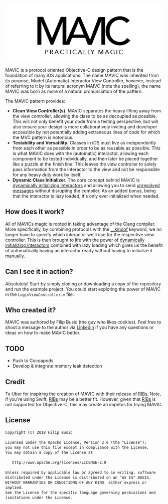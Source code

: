 <p align="center">
<img src="logo.png" alt="MAVIC"/>
</p>

MAVIC is a protocol oriented Objective-C design pattern that is the foundation of many iOS applications. The name MAVIC was inherited from its purpose, Model (Automatic) Interactor View Controller, however, instead of referring to it by its natural acronym MAIVC (note the spelling), the name MAVIC was born as more of a natural pronunciation of the pattern.

The MAVIC pattern provides:
* **Clean View Controller(s).** MAVIC separates the heavy lifting away from the view controller, allowing the class to be as decoupled as possible. This will not only benefit your code from a testing perspective, but will also ensure your design is more collaboratively inviting and developer accessible by not potentially adding extraneous lines of code for which the MVC pattern is notorious.
* **Testability and Versatility.** Classes in iOS must live as independently from each other as possible in order to be as reusable as possible. This is what MAVIC does with the (automatic) interactor, allowing each component to be tested individually, and then later be pieced together like a puzzle at the finish line. This leaves the view controller to solely pass information from the interactor to the view and not be responsible for any heavy duty work by itself.
* **Dynamic Class Initializer.** The core concept behind MAVIC is [dynamically initializing interactors][2] and allowing you to send [unresolved messages][3] without disrupting the compiler. As an added bonus, being that the interactor is lazy loaded, it's only ever initialized when needed.

## How does it work?

All of MAVICs magic is rooted in taking advantage of the Clang compiler. More specifically, by combining protocols with the [__kindof][1] keyword, we no longer have to specify which interactor we'll use for the respective view controller. This is then brought to life with the power of [dynamically initializing interactors][2] combined with lazy loading which gives us the benefit of automatically having an interactor ready without having to initialize it manually.

## Can I see it in action?

Absolutely! Start by simply cloning or downloading a copy of the repository and run the example project. You could start exploring the power of MAVIC in the `LoginViewController.m` file.

## Who created it?

MAVIC was authored by Filip Busic (the guy who likes cookies). Feel free to shoot a message to the author via [LinkedIn][4] if you have any questions or ideas on how to make MAVIC better.

## TODO

* Push to Cocoapods
* Develop & integrate memory leak detection

## Credit

To Uber for inspiring the creation of MAVIC with their release of [RIBs][5]. Note, if you're using Swift, [RIBs][5] may be a better fit. However, given that [RIBs][5] is not supported for Objective-C, this may create an impetus for trying MAVIC.

## License

    Copyright (C) 2018 Filip Busic

    Licensed under the Apache License, Version 2.0 (the "License");
    you may not use this file except in compliance with the License.
    You may obtain a copy of the License at

       http://www.apache.org/licenses/LICENSE-2.0

    Unless required by applicable law or agreed to in writing, software
    distributed under the License is distributed on an "AS IS" BASIS,
    WITHOUT WARRANTIES OR CONDITIONS OF ANY KIND, either express or implied.
    See the License for the specific language governing permissions and
    limitations under the License.
   
   
   
[1]: https://clang.llvm.org/doxygen/classclang_1_1ObjCObjectPointerType.html#af4c50413bd9b87f41d2d57ddc924bb47
[2]: https://github.com/IHEARTCOOKIES/MAVIC/blob/86740a544f9acd45937c24f223bbfb787ef8439f/MAVIC/Base%20Classes/Base%20View%20Controller/BaseViewController.m#L17
[3]: https://github.com/IHEARTCOOKIES/MAVIC/blob/86740a544f9acd45937c24f223bbfb787ef8439f/MAVIC/View%20Controller(s)/Login%20View%20Controller/LoginViewController.m#L17
[4]: https://www.linkedin.com/in/filip-busic
[5]: https://github.com/uber/RIBs

